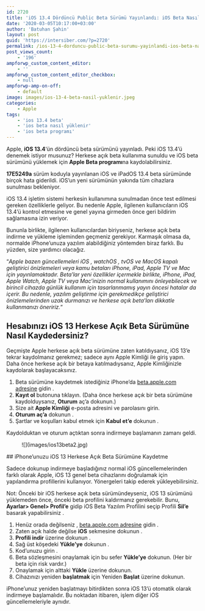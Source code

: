 ```yaml
---
id: 2720
title: 'iOS 13.4 Dördüncü Public Beta Sürümü Yayınlandı: iOS Beta Nasıl Yüklenir?'
date: '2020-03-05T10:17:00+03:00'
author: 'Batuhan Şahin'
layout: post
guid: 'https://intersiber.com/?p=2720'
permalink: /ios-13-4-dorduncu-public-beta-surumu-yayinlandi-ios-beta-nasil-yuklenir/
post_views_count:
    - '196'
ampforwp_custom_content_editor:
    - ''
ampforwp_custom_content_editor_checkbox:
    - null
ampforwp-amp-on-off:
    - default
image: images/ios-13-4-beta-nasil-yuklenir.jpeg
categories:
    - Apple
tags:
    - 'ios 13.4 beta'
    - 'ios beta nasıl yüklenir'
    - 'ios beta programı'
---
```


Apple, **iOS 13.4**‘ün dördüncü beta sürümünü yayınladı. Peki iOS 13.4’ü denemek istiyor musunuz? Herkese açık beta kullanıma sunuldu ve iOS beta sürümünü yüklemek için **Apple Beta programı**na kaydolabilirsiniz.

**17E5249a** sürüm koduyla yayınlanan iOS ve iPadOS 13.4 beta sürümünde birçok hata giderildi. iOS’un yeni sürümünün yakında tüm cihazlara sunulması bekleniyor.

iOS 13.4 işletim sistemi herkesin kullanımına sunulmadan önce test edilmesi gereken özelliklerle geliyor. Bu nedenle Apple, ilgilenen kullanıcıların iOS 13.4’ü kontrol etmesine ve genel yayına girmeden önce geri bildirim sağlamasına izin veriyor.

Bununla birlikte, ilgilenen kullanıcılardan biriyseniz, herkese açık beta indirme ve yükleme işleminden geçmeniz gerekiyor. Karmaşık olmasa da, normalde iPhone’unuza yazılım alabildiğiniz yöntemden biraz farklı. Bu yüzden, size yardımcı olacağız.

“*Apple bazen güncellemeleri iOS , watchOS , tvOS ve MacOS kapalı geliştirici önizlemeleri veya kamu betaları iPhone, iPad, Apple TV ve Mac için yayınlamaktadır. Beta’lar yeni özellikler içermekle birlikte, iPhone, iPad, Apple Watch, Apple TV veya Mac’inizin normal kullanımını önleyebilecek ve birincil cihazda günlük kullanım için tasarlanmamış yayın öncesi hatalar da içerir. Bu nedenle, yazılım geliştirme için gerekmedikçe geliştirici önizlemelerinden uzak durmanızı ve herkese açık beta’ları dikkatle kullanmanızı öneririz.*“

## Hesabınızı iOS 13 Herkese Açık Beta Sürümüne Nasıl Kaydedersiniz?

Geçmişte Apple herkese açık beta sürümüne zaten katıldıysanız, iOS 13’e tekrar kaydolmanız gerekmez; sadece aynı Apple Kimliği ile giriş yapın. Daha önce herkese açık bir betaya katılmadıysanız, Apple Kimliğinizle kaydolarak başlayacaksınız.

1. Beta sürümüne kaydetmek istediğiniz iPhone’da [beta.apple.com adresine](https://beta.apple.com/sp/betaprogram/) gidin .
2. **Kayıt ol** butonuna tıklayın. (Daha önce herkese açık bir beta sürümüne kaydolduysanız, **Oturum** aç’a dokunun.)
3. Size ait **Apple Kimliği** e-posta adresini ve parolasını girin.
4. **Oturum aç’a** dokunun .
5. Şartlar ve koşulları kabul etmek için **Kabul et’e** dokunun .

Kaydolduktan ve oturum açtıktan sonra indirmeye başlamanın zamanı geldi.

<figure class="wp-block-image size-large">![](images/ios13beta2.jpg)</figure>## iPhone’unuzu iOS 13 Herkese Açık Beta Sürümüne Kaydetme

Sadece dokunup indirmeye başladığınız normal iOS güncellemelerinden farklı olarak Apple, iOS 13 genel beta cihazlarını doğrulamak için yapılandırma profillerini kullanıyor. Yönergeleri takip ederek yükleyebilirsiniz.

Not: Önceki bir iOS herkese açık beta sürümündeyseniz, iOS 13 sürümünü yüklemeden önce, önceki beta profilini kaldırmanız gerekebilir. Bunu, **Ayarlar&gt; Genel&gt; Profil’e** gidip iOS Beta Yazılım Profilini seçip Profili **Sil’e** basarak yapabilirsiniz .

1. Henüz orada değilseniz , [beta.apple.com adresine](https://beta.apple.com/sp/betaprogram/redemption#ios) gidin .
2. Zaten açık halde değilse **iOS** sekmesine dokunun .
3. **Profili indir** üzerine dokunun .
4. Sağ üst köşedeki **Yükle’ye** dokunun .
5. Kod’unuzu girin .
6. Beta sözleşmesini onaylamak için bu sefer **Yükle’ye** dokunun. (Her bir beta için risk vardır.)
7. Onaylamak için alttaki **Yükle** üzerine dokunun.
8. Cihazınızı yeniden **başlatmak** için Yeniden **Başlat** üzerine dokunun.

iPhone’unuz yeniden başlatmayı bitirdikten sonra iOS 13’ü otomatik olarak indirmeye başlamalıdır. Bu noktadan itibaren, işlem diğer iOS güncellemeleriyle aynıdır.